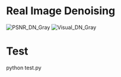 # Real Image Denoising 
![PSNR_DN_Gray](/Figs/PSNR_SSIM_Real.PNG)
![Visual_DN_Gray](/Figs/vis_Real.PNG)
# Test
python test.py
